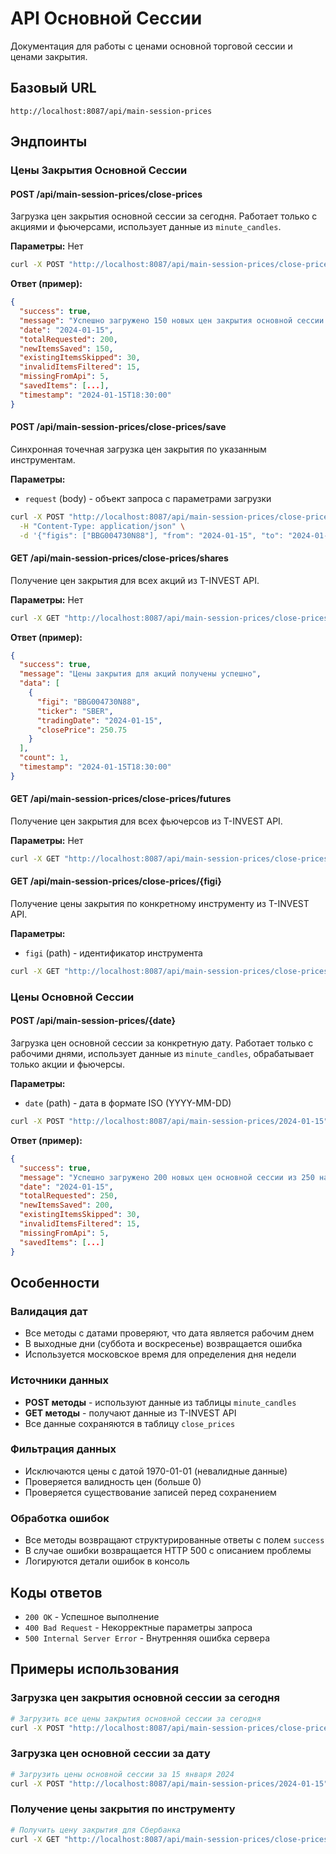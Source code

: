 # API Основной Сессии

Документация для работы с ценами основной торговой сессии и ценами закрытия.

## Базовый URL
```
http://localhost:8087/api/main-session-prices
```

## Эндпоинты

### Цены Закрытия Основной Сессии

#### POST /api/main-session-prices/close-prices
Загрузка цен закрытия основной сессии за сегодня. Работает только с акциями и фьючерсами, использует данные из `minute_candles`.

**Параметры:** Нет

```bash
curl -X POST "http://localhost:8087/api/main-session-prices/close-prices"
```

**Ответ (пример):**
```json
{
  "success": true,
  "message": "Успешно загружено 150 новых цен закрытия основной сессии из 200 найденных.",
  "date": "2024-01-15",
  "totalRequested": 200,
  "newItemsSaved": 150,
  "existingItemsSkipped": 30,
  "invalidItemsFiltered": 15,
  "missingFromApi": 5,
  "savedItems": [...],
  "timestamp": "2024-01-15T18:30:00"
}
```

#### POST /api/main-session-prices/close-prices/save
Синхронная точечная загрузка цен закрытия по указанным инструментам.

**Параметры:**
- `request` (body) - объект запроса с параметрами загрузки

```bash
curl -X POST "http://localhost:8087/api/main-session-prices/close-prices/save" \
  -H "Content-Type: application/json" \
  -d '{"figis": ["BBG004730N88"], "from": "2024-01-15", "to": "2024-01-15"}'
```

#### GET /api/main-session-prices/close-prices/shares
Получение цен закрытия для всех акций из T-INVEST API.

**Параметры:** Нет

```bash
curl -X GET "http://localhost:8087/api/main-session-prices/close-prices/shares"
```

**Ответ (пример):**
```json
{
  "success": true,
  "message": "Цены закрытия для акций получены успешно",
  "data": [
    {
      "figi": "BBG004730N88",
      "ticker": "SBER",
      "tradingDate": "2024-01-15",
      "closePrice": 250.75
    }
  ],
  "count": 1,
  "timestamp": "2024-01-15T18:30:00"
}
```

#### GET /api/main-session-prices/close-prices/futures
Получение цен закрытия для всех фьючерсов из T-INVEST API.

**Параметры:** Нет

```bash
curl -X GET "http://localhost:8087/api/main-session-prices/close-prices/futures"
```

#### GET /api/main-session-prices/close-prices/{figi}
Получение цены закрытия по конкретному инструменту из T-INVEST API.

**Параметры:**
- `figi` (path) - идентификатор инструмента

```bash
curl -X GET "http://localhost:8087/api/main-session-prices/close-prices/BBG004730N88"
```

### Цены Основной Сессии

#### POST /api/main-session-prices/{date}
Загрузка цен основной сессии за конкретную дату. Работает только с рабочими днями, использует данные из `minute_candles`, обрабатывает только акции и фьючерсы.

**Параметры:**
- `date` (path) - дата в формате ISO (YYYY-MM-DD)

```bash
curl -X POST "http://localhost:8087/api/main-session-prices/2024-01-15"
```

**Ответ (пример):**
```json
{
  "success": true,
  "message": "Успешно загружено 200 новых цен основной сессии из 250 найденных.",
  "date": "2024-01-15",
  "totalRequested": 250,
  "newItemsSaved": 200,
  "existingItemsSkipped": 30,
  "invalidItemsFiltered": 15,
  "missingFromApi": 5,
  "savedItems": [...]
}
```

## Особенности

### Валидация дат
- Все методы с датами проверяют, что дата является рабочим днем
- В выходные дни (суббота и воскресенье) возвращается ошибка
- Используется московское время для определения дня недели

### Источники данных
- **POST методы** - используют данные из таблицы `minute_candles`
- **GET методы** - получают данные из T-INVEST API
- Все данные сохраняются в таблицу `close_prices`

### Фильтрация данных
- Исключаются цены с датой 1970-01-01 (невалидные данные)
- Проверяется валидность цен (больше 0)
- Проверяется существование записей перед сохранением

### Обработка ошибок
- Все методы возвращают структурированные ответы с полем `success`
- В случае ошибки возвращается HTTP 500 с описанием проблемы
- Логируются детали ошибок в консоль

## Коды ответов

- `200 OK` - Успешное выполнение
- `400 Bad Request` - Некорректные параметры запроса
- `500 Internal Server Error` - Внутренняя ошибка сервера

## Примеры использования

### Загрузка цен закрытия основной сессии за сегодня
```bash
# Загрузить все цены закрытия основной сессии за сегодня
curl -X POST "http://localhost:8087/api/main-session-prices/close-prices"
```

### Загрузка цен основной сессии за дату
```bash
# Загрузить цены основной сессии за 15 января 2024
curl -X POST "http://localhost:8087/api/main-session-prices/2024-01-15"
```

### Получение цены закрытия по инструменту
```bash
# Получить цену закрытия для Сбербанка
curl -X GET "http://localhost:8087/api/main-session-prices/close-prices/BBG004730N88"
```
